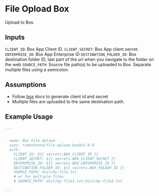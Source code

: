 # File Opload Box

Upload to Box.

## Inputs

`CLIENT_ID`: Box App Client ID.
`CLIENT_SECRET`: Box App client secret.
`ENTERPRISE_ID`: Box App Enterprise ID
`DESTINATION_FOLDER_ID`: Box destination folder ID, last part of the url when you navigate to the folder on the web
`SOURCE_PATH`: Source file path(s) to be uploaded to Box. Separate multiple files using a semicolon.

## Assumptions

- Follow [box](https://developer.box.com/guides/authentication/client-credentials/client-credentials-setup/) docs to generate client id and secret
- Multiple files are uploaded to the same destination path.

## Example Usage

```yaml
...


- name: Box File Upload
  uses: rimonhanna/file-upload-box@v1.0.0
  with:
    CLIENT_ID: ${{ secrets.BOX_CLIENT_ID }}
    CLIENT_SECRET: ${{ secrets.BOX_CLIENT_SECRET }}
    ENTERPRISE_ID: ${{ secrets.BOX_ENTERPRISE_ID }}
    DESTINATION_FOLDER_ID: ${{ secrets.BOX_FOLDER_ID }}
    SOURCE_PATH: dist/my-file.txt
    # or for multiple files
    # SOURCE_PATH: dist/my-file1.txt;dist/my-file2.txt

...
```